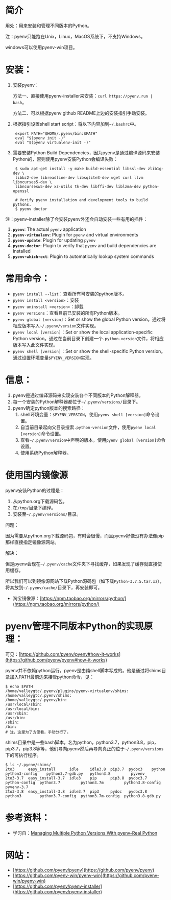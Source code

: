 # 简介

用处：用来安装和管理不同版本的Python。

注：pyenv只能跑在Unix，Linux，MacOS系统下，不支持Windows。

windows可以使用pyenv-win项目。

# 安装：

1. 安装pyenv：

    方法一、直接使用pyenv-installer来安装：`curl https://pyenv.run | bash`。

    方法二、可以根据pyenv github README上边的安装指引手动安装。

2. 根据指引设置shell start script：将以下内容加到`~/.bashrc`中。

        export PATH="$HOME/.pyenv/bin:$PATH"
        eval "$(pyenv init -)"
        eval "$(pyenv virtualenv-init -)"

3. 需要安装Python Build Dependencies，因为pyenv是通过编译源码来安装Python的，否则使用pyenv安装Python会编译失败：

        $ sudo apt-get install -y make build-essential libssl-dev zlib1g-dev \
        libbz2-dev libreadline-dev libsqlite3-dev wget curl llvm libncurses5-dev \
        libncursesw5-dev xz-utils tk-dev libffi-dev liblzma-dev python-openssl
        
        # Verify pyenv installation and development tools to build pythons.
        $ pyenv doctor

注：pyenv-installer除了会安装pyenv外还会自动安装一些有用的插件：

1. **`pyenv`**: The actual `pyenv` application
2. **`pyenv-virtualenv`**: Plugin for `pyenv` and virtual environments
3. **`pyenv-update`**: Plugin for updating `pyenv`
4. **`pyenv-doctor`**: Plugin to verify that `pyenv` and build dependencies are installed
5. **`pyenv-which-ext`**: Plugin to automatically lookup system commands

# 常用命令：

- `pyenv install --list`：查看所有可安装的python版本。
- `pyenv install <version>`：安装
- `pyenv uninstall <version>`：卸载
- `pyenv versions`：查看目前已安装的所有Python版本。
- `pyenv global [version]`：Set or show the global Python version。通过将相应版本写入`~/.pyenv/version`文件实现。
- `pyenv local [version]`：Set or show the local application-specific Python version。通过在当前目录下创建一个`.python-version`文件，将相应版本写入此文件实现。
- `pyenv shell [version]`：Set or show the shell-specific Python version。通过设置环境变量`$PYENV_VERSION`实现。

# 信息：

1. pyenv是通过编译源码来实现安装各个不同版本的Python解释器。
2. 每一个安装的Python解释器都位于`~/.pyenv/versions/`目录下。
3. pyenv确定python版本的搜索路径：
    1. shell环境变量：`$PYENV_VERSION`，使用`pyenv shell [version]`命令设置。
    2. 自当前目录起向父目录搜索`.python-version`文件，使用`pyenv local [version]`命令设置。
    3. 查看`~/.pyenv/version`中声明的版本，使用`pyenv global [version]`命令设置。
    4. 使用系统Python解释器。

# 使用国内镜像源

pyenv安装Python的过程是：

1. 从python.org下载源码包。
2. 在`/tmp/`目录下编译。
3. 安装至`~/.pyenv/versions/`目录。

问题：

因为需要从python.org下载源码包，有时会很慢，而且pyenv好像没有办法像pip那样直接指定镜像源网站。

解决：

但是pyenv会现在`~/.pyenv/cache`文件夹下寻找缓存，如果发现了缓存就直接使用缓存。

所以我们可以到镜像源网站下载Python源码包（如下载`Python-3.7.5.tar.xz`），将其放到`~/.pyenv/cache/`目录下，再安装即可。

- 淘宝镜像源：[https://npm.taobao.org/mirrors/python/](https://npm.taobao.org/mirrors/python/)

# pyenv管理不同版本Python的实现原理：

可见：[https://github.com/pyenv/pyenv#how-it-works](https://github.com/pyenv/pyenv#how-it-works)

pyenv并不依赖python运行，pyenv是由纯shell脚本写成的。他是通过将shims目录加入PATH最前边来接管python命令，见：

    $ echo $PATH
    /home/valleygtc/.pyenv/plugins/pyenv-virtualenv/shims:
    /home/valleygtc/.pyenv/shims:
    /home/valleygtc/.pyenv/bin:
    /usr/local/sbin:
    /usr/local/bin:
    /usr/sbin:
    /usr/bin:
    /sbin:
    /bin:
    # 注，这里为了方便看，手动分行了。

shims目录中是一些bash脚本，名为python，python3.7，python3.8，pip，pip3.7，pip3.8等等，他们导向pyenv然后再导向真正的位于`~/.pyenv/versions`下的可执行程序。

    $ ls ~/.pyenv/shims/
    2to3      easy_install      idle     idle3.8  pip3.7  pydoc3    python         python3-config    python3.7-gdb.py   python3.8         pyvenv
    2to3-3.7  easy_install-3.7  idle3    pip      pip3.8  pydoc3.7  python-config  python3.7         python3.7m         python3.8-config  pyvenv-3.7
    2to3-3.8  easy_install-3.8  idle3.7  pip3     pydoc   pydoc3.8  python3        python3.7-config  python3.7m-config  python3.8-gdb.py

# 参考资料：

- 学习自：[Managing Multiple Python Versions With pyenv-Real Python](https://realpython.com/intro-to-pyenv/)

# 网站：

- [https://github.com/pyenv/pyenv](https://github.com/pyenv/pyenv)
- [https://github.com/pyenv-win/pyenv-win](https://github.com/pyenv-win/pyenv-win)
- [https://github.com/pyenv/pyenv-installer](https://github.com/pyenv/pyenv-installer)
